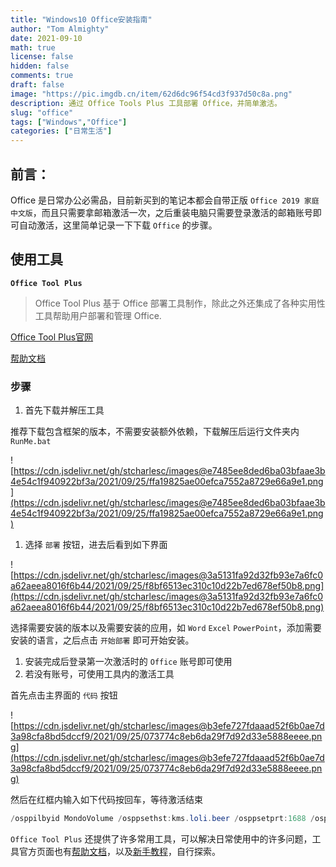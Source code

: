```yaml
---
title: "Windows10 Office安装指南"
author: "Tom Almighty"
date: 2021-09-10
math: true
license: false
hidden: false
comments: true
draft: false
image: "https://pic.imgdb.cn/item/62d6dc96f54cd3f937d50c8a.png"
description: 通过 Office Tools Plus 工具部署 Office，并简单激活。
slug: "office"
tags: ["Windows","Office"]
categories: ["日常生活"]
---
```

## **前言：**

Office 是日常办公必需品，目前新买到的笔记本都会自带正版 `Office 2019 家庭中文版`，而且只需要拿邮箱激活一次，之后重装电脑只需要登录激活的邮箱账号即可自动激活，这里简单记录一下下载 `Office` 的步骤。

## **使用工具**

**`Office Tool Plus`**

> Office Tool Plus 基于 Office 部署工具制作，除此之外还集成了各种实用性工具帮助用户部署和管理 Office.
> 

[Office Tool Plus官网](https://otp.landian.vip/zh-cn/)

[帮助文档](https://help.coolhub.top/zh-cn/)

### **步骤**

1. 首先下载并解压工具

推荐下载包含框架的版本，不需要安装额外依赖，下载解压后运行文件夹内 `RunMe.bat`

![https://cdn.jsdelivr.net/gh/stcharlesc/images@e7485ee8ded6ba03bfaae3b4e54c1f940922bf3a/2021/09/25/ffa19825ae00efca7552a8729e66a9e1.png](https://cdn.jsdelivr.net/gh/stcharlesc/images@e7485ee8ded6ba03bfaae3b4e54c1f940922bf3a/2021/09/25/ffa19825ae00efca7552a8729e66a9e1.png)

1. 选择 `部署` 按钮，进去后看到如下界面

![https://cdn.jsdelivr.net/gh/stcharlesc/images@3a5131fa92d32fb93e7a6fc0a62aeea8016f6b44/2021/09/25/f8bf6513ec310c10d22b7ed678ef50b8.png](https://cdn.jsdelivr.net/gh/stcharlesc/images@3a5131fa92d32fb93e7a6fc0a62aeea8016f6b44/2021/09/25/f8bf6513ec310c10d22b7ed678ef50b8.png)

选择需要安装的版本以及需要安装的应用，如 `Word` `Excel` `PowerPoint`，添加需要安装的语言，之后点击 `开始部署` 即可开始安装。

1. 安装完成后登录第一次激活时的 `Office` 账号即可使用
2. 若没有账号，可使用工具内的激活工具

首先点击主界面的 `代码` 按钮

![https://cdn.jsdelivr.net/gh/stcharlesc/images@b3efe727fdaaad52f6b0ae7d3a98cfa8bd5dccf9/2021/09/25/073774c8eb6da29f7d92d33e5888eeee.png](https://cdn.jsdelivr.net/gh/stcharlesc/images@b3efe727fdaaad52f6b0ae7d3a98cfa8bd5dccf9/2021/09/25/073774c8eb6da29f7d92d33e5888eeee.png)

然后在红框内输入如下代码按回车，等待激活结束

```powershell
/osppilbyid MondoVolume /osppsethst:kms.loli.beer /osppsetprt:1688 /osppact
```

`Office Tool Plus` 还提供了许多常用工具，可以解决日常使用中的许多问题，工具官方页面也有[帮助文档](https://help.coolhub.top/zh-cn/)，以及[新手教程](https://www.coolhub.top/archives/42)，自行探索。